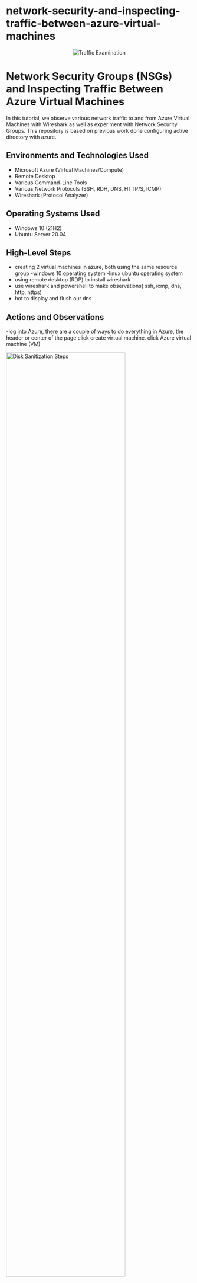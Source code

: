 # network-security-and-inspecting-traffic-between-azure-virtual-machines
<p align="center">
<img src="https://i.imgur.com/Ua7udoS.png" alt="Traffic Examination"/>
</p>

<h1>Network Security Groups (NSGs) and Inspecting Traffic Between Azure Virtual Machines</h1>
In this tutorial, we observe various network traffic to and from Azure Virtual Machines with Wireshark as well as experiment with Network Security Groups. This repository is based on previous work done configuring active directory with azure. <br />



<h2>Environments and Technologies Used</h2>

- Microsoft Azure (Virtual Machines/Compute)
- Remote Desktop
- Various Command-Line Tools
- Various Network Protocols (SSH, RDH, DNS, HTTP/S, ICMP)
- Wireshark (Protocol Analyzer)

<h2>Operating Systems Used </h2>

- Windows 10 (21H2)
- Ubuntu Server 20.04

<h2>High-Level Steps</h2>

- creating 2 virtual machines in azure, both using the same resource group
    -windows 10 operating system
    -linux ubuntu operating system
- using remote desktop (RDP) to install wireshark
- use wireshark and powershell to make observations( ssh, icmp, dns, http, https)
- hot to display and flush our dns 

<h2>Actions and Observations</h2>
-log into Azure, there are a couple of ways to do everything in Azure, the header or center of the page click create virtual machine.
click Azure virtual machine (VM)
<p>
<img src="https://imgur.com/0QMrH4G.png" height="80%" width="80%" alt="Disk Sanitization Steps"/>
</p>
<p>
1
-name your VM anything you want in this case we named it VM1
-resource group is automatically given a name but you can change it.
-change the region to your own, we used west US 3
-choose the size of the server taking into account what you will be using it for. we chose Standard e2 v3- 2vcpus, 16 gib memory
-create a username and password (just remember your credentials!)
-make sure to check your box (bottom left)
-we can go ahead and skip everything else and click review/create
-if you get the go ahead in the form of "validation passed" click create and were good to go, let it set up your machine.

</p>
<br />

<p>
<img src="https://imgur.com/tbajTdo.png" height="80%" width="80%" alt="Disk Sanitization Steps"/>
</p>
<p>
2
-Repeat the same process for our 2nd vm but using Ubuntu for the operating system.
-again name it whatever you want.
-set the resource group to the same one created for the first virtual machine.
-keep the size of the vcpus the same as the first machine
    -also use the same location in the first one we used west US 3
Change authentication to "Password"
</p>
<br />

<p>
<img src="https://imgur.com/bC8VLA4.png" height="80%" width="80%" alt="Disk Sanitization Steps"/>
</p>
<p>
3
-make sure the virtual network is the same as the first VM(windows OS)
-click review/create
-don't forget to click your accept box bottom left if need be or you will get a fail validation.
</p>
<br />

<p>
<img src="https://imgur.com/r4TS3cW.png" height="80%" width="80%" alt="Disk Sanitization Steps"/>
</p>
<p>
4
Connecting to VM1 and installing wireshark
    
-in Azure go to vm1 and copy the public ip address(little button on the right side next to the numbers)
-press windows key button on your keyboard and type "remote desktop connection"(RDP)
-paste the ip address into the remote desktop and click connect
-enter user name and password(if it has a username already selected click "show option" and "other" to put in the right credentials as seen below.
-security prompt will pop up click yes
-you can disable all privacy settings when asked just turn everything off (not needed for these purposes)
-hit accept


</p>
<br />

<p>
<img src="https://imgur.com/HN4gsxY.png" height="80%" width="80%" alt="Disk Sanitization Steps"/>
</p>
<p>
5
</p>
<br />


<p>
<img src="https://imgur.com/mBrjWIk.png" height="80%" width="80%" alt="Disk Sanitization Steps"/>
</p>
<p>
6
-on vm1 go to whatever internet you have most likely Microsoft edge and search for wireshark
-select windows intel installer to start downloading
-click open file or you can go to your downloads file in file explorer.
-the install prompt will appear just keep hitting next until its done.
-agree with any prompts during this process, leave everything on defult, keep going to install button lights up.
-click install then finish
</p>
<br />


<p>
<img src="https://imgur.com/p1NaSZd.png" height="80%" width="80%" alt="Disk Sanitization Steps"/>
</p>
<p>
7
</p>
<br />


<p>
<img src="https://imgur.com/sxB0uvi.png" height="80%" width="80%" alt="Disk Sanitization Steps"/>
</p>
<p>
8
Observe icmp traffic using wireshark

-inside vm1 run wireshark
-there will be a blue shark fin at the top that's the button to press to start capturing traffic
-you can see activity even though you aren't doing anything
</p>
<br />


<p>
<img src="https://imgur.com/KWvNRQB.png" height="80%" width="80%" alt="Disk Sanitization Steps"/>
</p>
<p>
9
</p>
<br />


<p>
<img src="https://imgur.com/WkjTMFI.png" height="80%" width="80%" alt="Disk Sanitization Steps"/>
</p>
<p>
10
</p>
<br />


<p>
<img src="https://imgur.com/04eQucd.png" height="80%" width="80%" alt="Disk Sanitization Steps"/>
</p>
<p>
11
-go to the search box type in ICMP then enter.
    -you should see them all blank(no icmp activity)
</p>
<br />


<p>
<img src="https://imgur.com/L1ZHpav.png" height="80%" width="80%" alt="Disk Sanitization Steps"/>
</p>
<p>
12
-go to vm2 (Ubuntu) overview page in azure copy the private ip address (not the public)
-return to vm1 press the window button on your keyboard and type cmd or powershell
-type in Ping -t "private ip address" (the one you just copied)
-observe Wireshark packets being sent
</p>
<br />


<p>
<img src="https://imgur.com/4JuHFDT.png" height="80%" width="80%" alt="Disk Sanitization Steps"/>
</p>
<p>
13
While that is pinging we will try to deny them and see what happens

</p>
<br />

<p>
<img src="https://imgur.com/6oDy0jH.png" height="80%" width="80%" alt="Disk Sanitization Steps"/>
</p>
<p>
13a
-in Azure type network security groups
-click vm2-nsg
-go to inbound rules
-click add
</p>
<br />


<p>
<img src="https://imgur.com/JkMAUeo.png" height="80%" width="80%" alt="Disk Sanitization Steps"/>
</p>
<p>
14
</p>
<br />


<p>
<img src="https://imgur.com/VzAGSag.png" height="80%" width="80%" alt="Disk Sanitization Steps"/>
</p>
<p>
14a
-change the protocol to icmp
-change the action to deny
-change the priority to lower than is already set( so it performs the task before any task above it)
-click add
-return to vm1 to observe the "timed out" status 
</p>
<br />


<p>
<img src="https://imgur.com/PHvGmuh.png" height="80%" width="80%" alt="Disk Sanitization Steps"/>
</p>
<p>
15
</p>
<br />


<p>
<img src="https://imgur.com/foxwdCs.png" height="80%" width="80%" alt="Disk Sanitization Steps"/>
</p>
<p>
16
</p>
<br />


<p>
<img src="https://imgur.com/rZcXE35.png" height="80%" width="80%" alt="Disk Sanitization Steps"/>
</p>
<p>
17
-we saw the denial of packets now lets switch it back but we don't have to delete it we can change action again to allow 
</p>
<br />


<p>
<img src="https://imgur.com/1D9ZOzL.png" height="80%" width="80%" alt="Disk Sanitization Steps"/>
</p>
<p>
18
-once observed press control+c to stop the ping
</p>
<br />


<p>
<img src="https://imgur.com/zWHrP91.png" height="80%" width="80%" alt="Disk Sanitization Steps"/>
</p>
<p>
19
Observe SSH traffic using wireshark

-in wireshark type SSH or tcp.port==22(more direct) in the search bar and press enter(should be no activity)
</p>
<br />


<p>
<img src="https://imgur.com/1Ad5pSZ.png" height="80%" width="80%" alt="Disk Sanitization Steps"/>
</p>
<p>
20
-
</p>
<br />


<p>
<img src="https://imgur.com/I54EvBU.png" height="80%" width="80%" alt="Disk Sanitization Steps"/>
</p>
<p>
21
</p>
<br />


<p>
<img src="https://imgur.com/t02LLtB.png" height="80%" width="80%" alt="Disk Sanitization Steps"/>
</p>
<p>
22
</p>
<br />


<p>
<img src="https://imgur.com/1t7rI2j.png" height="80%" width="80%" alt="Disk Sanitization Steps"/>
</p>
<p>
23
</p>
<br />


<p>
<img src="https://imgur.com/XhDbWX9.png" height="80%" width="80%" alt="Disk Sanitization Steps"/>
</p>
<p>
24
</p>
<br />


<p>
<img src="https://imgur.com/cu03fdb.png" height="80%" width="80%" alt="Disk Sanitization Steps"/>
</p>
<p>
25
</p>
<br />


<p>
<img src="https://imgur.com/Vm4swNY.png" height="80%" width="80%" alt="Disk Sanitization Steps"/>
</p>
<p>
26
</p>
<br />


<p>
<img src="https://imgur.com/NHpbsG5.png" height="80%" width="80%" alt="Disk Sanitization Steps"/>
</p>
<p>
27
</p>
<br />


<p>
<img src="https://imgur.com/GDxmiwm.png" height="80%" width="80%" alt="Disk Sanitization Steps"/>
</p>
<p>
28
</p>
<br />


<p>
<img src="https://imgur.com/jfCRovL.png" height="80%" width="80%" alt="Disk Sanitization Steps"/>
</p>
<p>
29
</p>
<br />



